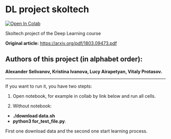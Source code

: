 # DL project skoltech

[![Open In Colab](https://colab.research.google.com/assets/colab-badge.svg)](https://colab.research.google.com/github/Vitaly-Protasov/DL_project_skoltech/)

Skoltech project of the Deep Learning course

 **Original article:** https://arxiv.org/pdf/1803.09473.pdf

## Authors of this project (in alphabet order):

**Alexander Selivanov, Kristina Ivanova, Lucy Airapetyan, Vitaly Protasov.**

---

If you want to run it, you have two stepts:
1) Open notebook, for example in collab by link below and run all cells.

2) Without notebook: 
* **./download data.sh** 
* **python3 for_test_file.py**.

First one download data and the second one start learning process.
